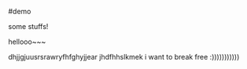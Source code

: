 #demo

some stuffs!

hellooo~~~

dhjjgjuusrsrawryfhfghyjjear
jhdfhhslkmek
i want to break free :)))))))))))
